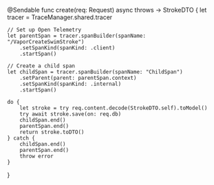 @Sendable
func create(req: Request) async throws -> StrokeDTO {
    let tracer = TraceManager.shared.tracer

    // Set up Open Telemetry
    let parentSpan = tracer.spanBuilder(spanName: "/VaporCreateSwimStroke")
        .setSpanKind(spanKind: .client)
        .startSpan()

    // Create a child span
    let childSpan = tracer.spanBuilder(spanName: "ChildSpan")
        .setParent(parent: parentSpan.context)
        .setSpanKind(spanKind: .internal)
        .startSpan()

    do {
        let stroke = try req.content.decode(StrokeDTO.self).toModel()
        try await stroke.save(on: req.db)
        childSpan.end()
        parentSpan.end()
        return stroke.toDTO()
    } catch {
        childSpan.end()
        parentSpan.end()
        throw error
    }
}
